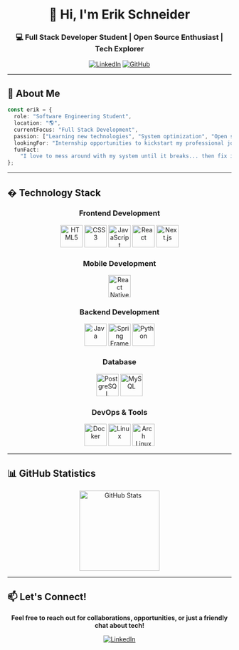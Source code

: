 <div align="center">
  
# 👋 Hi, I'm Erik Schneider

### 💻 Full Stack Developer Student | Open Source Enthusiast | Tech Explorer

[![LinkedIn](https://img.shields.io/badge/LinkedIn-Connect-0077B5?style=for-the-badge&logo=linkedin&logoColor=white)](https://www.linkedin.com/in/erikschneiderpacheco/?locale=en_US)
[![GitHub](https://img.shields.io/badge/GitHub-Follow-181717?style=for-the-badge&logo=github&logoColor=white)](https://github.com/marchingbeagle)

</div>

---

## 🚀 About Me

```typescript
const erik = {
  role: "Software Engineering Student",
  location: "🌎",
  currentFocus: "Full Stack Development",
  passion: ["Learning new technologies", "System optimization", "Open source"],
  lookingFor: "Internship opportunities to kickstart my professional journey",
  funFact:
    "I love to mess around with my system until it breaks... then fix it! 🛠️",
};
```

---

## �️ Technology Stack

<div align="center">

### Frontend Development

<p>
  <img src="https://cdn.jsdelivr.net/gh/devicons/devicon/icons/html5/html5-original.svg" width="50" height="50" title="HTML5"/>
  <img src="https://cdn.jsdelivr.net/gh/devicons/devicon/icons/css3/css3-original.svg" width="50" height="50" title="CSS3"/>
  <img src="https://cdn.jsdelivr.net/gh/devicons/devicon/icons/javascript/javascript-original.svg" width="50" height="50" title="JavaScript"/>
  <img src="https://cdn.jsdelivr.net/gh/devicons/devicon/icons/react/react-original.svg" width="50" height="50" title="React"/>
  <img src="https://cdn.jsdelivr.net/gh/devicons/devicon@latest/icons/nextjs/nextjs-original.svg" width="50" height="50" title="Next.js"/>
</p>

### Mobile Development

<p>
  <img src="https://cdn.jsdelivr.net/gh/devicons/devicon/icons/react/react-original.svg" width="50" height="50" title="React Native"/>
</p>

### Backend Development

<p>
  <img src="https://cdn.jsdelivr.net/gh/devicons/devicon@latest/icons/java/java-original.svg" width="50" height="50" title="Java"/>
  <img src="https://cdn.jsdelivr.net/gh/devicons/devicon@latest/icons/spring/spring-original.svg" width="50" height="50" title="Spring Framework"/>
  <img src="https://cdn.jsdelivr.net/gh/devicons/devicon@latest/icons/python/python-original.svg" width="50" height="50" title="Python"/>
</p>

### Database

<p>
  <img src="https://cdn.jsdelivr.net/gh/devicons/devicon@latest/icons/postgresql/postgresql-original.svg" width="50" height="50" title="PostgreSQL"/>
  <img src="https://cdn.jsdelivr.net/gh/devicons/devicon@latest/icons/mysql/mysql-original.svg" width="50" height="50" title="MySQL"/>
</p>

### DevOps & Tools

<p>
  <img src="https://cdn.jsdelivr.net/gh/devicons/devicon/icons/docker/docker-original.svg" width="50" height="50" title="Docker"/>
  <img src="https://cdn.jsdelivr.net/gh/devicons/devicon/icons/linux/linux-original.svg" width="50" height="50" title="Linux"/>
  <img src="https://cdn.jsdelivr.net/gh/devicons/devicon@latest/icons/archlinux/archlinux-original.svg" width="50" height="50" title="Arch Linux"/>
</p>

</div>

---

## 📊 GitHub Statistics

<div align="center">
  
<img src="https://github-readme-stats.vercel.app/api?username=marchingbeagle&show_icons=true&theme=radical&hide_border=true&bg_color=0D1117&title_color=F85D7F&icon_color=F8D866" alt="GitHub Stats" height="180"/>

</div>

---

## 📫 Let's Connect!

<div align="center">

**Feel free to reach out for collaborations, opportunities, or just a friendly chat about tech!**

[![LinkedIn](https://img.shields.io/badge/LinkedIn-Erik_Schneider_Pacheco-0077B5?style=for-the-badge&logo=linkedin&logoColor=white)](https://www.linkedin.com/in/erikschneiderpacheco/?locale=en_US)

</div>
